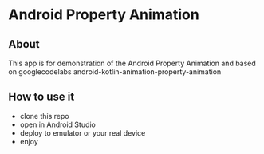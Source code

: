 Android Property Animation
================================
## About
This app is for demonstration of the Android Property Animation and based on googlecodelabs android-kotlin-animation-property-animation


## How to use it
- clone this repo
- open in Android Studio
- deploy to emulator or your real device
- enjoy


